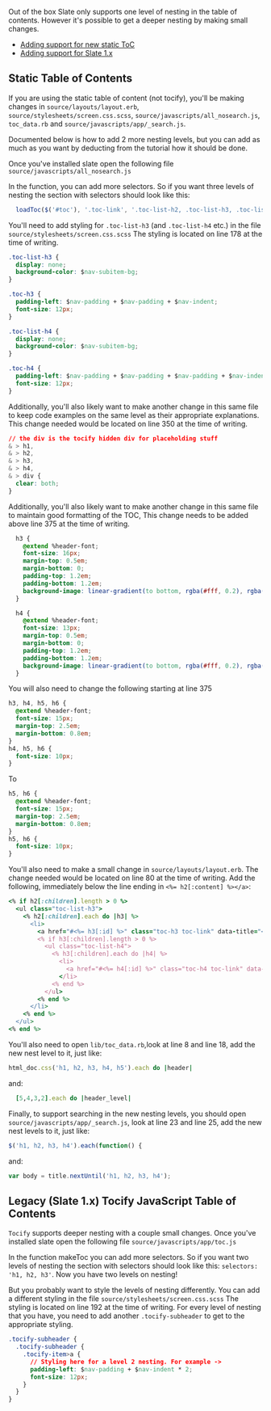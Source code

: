 Out of the box Slate only supports one level of nesting in the table of contents. However it's possible to get a deeper nesting by making small changes. 

* [Adding support for new static ToC](#static-table-of-contents)
* [Adding support for Slate 1.x](#legacy-slate-1x-tocify-javascript-table-of-contents)

## Static Table of Contents

If you are using the static table of content (not tocify), you'll be making changes in 
`source/layouts/layout.erb`, `source/stylesheets/screen.css.scss`, `source/javascripts/all_nosearch.js`, `toc_data.rb` and `source/javascripts/app/_search.js`. 

Documented below is how to add 2 more nesting levels, but you can add as much as you want by deducting from the tutorial how it should be done.

Once you've installed slate open the following file `source/javascripts/all_nosearch.js` 

In the function, you can add more selectors. So if you want three levels of nesting the section with selectors should look like this:

```js
  loadToc($('#toc'), '.toc-link', '.toc-list-h2, .toc-list-h3, .toc-list-h4', 10);
``` 

You'll need to add styling for `.toc-list-h3` (and `.toc-list-h4` etc.) in the file `source/stylesheets/screen.css.scss` The styling is located on line 178 at the time of writing. 
```CSS
.toc-list-h3 {
  display: none;
  background-color: $nav-subitem-bg;
}

.toc-h3 {
  padding-left: $nav-padding + $nav-padding + $nav-indent;
  font-size: 12px;
}

.toc-list-h4 {
  display: none;
  background-color: $nav-subitem-bg;
}

.toc-h4 {
  padding-left: $nav-padding + $nav-padding + $nav-padding + $nav-indent;
  font-size: 12px;
}
```

Additionally, you'll also likely want to make another change in this same file to keep code examples on the same level as their appropriate explanations. This change needed would be located on line 350 at the time of writing.
```CSS
// the div is the tocify hidden div for placeholding stuff
& > h1,
& > h2,
& > h3,
& > h4,
& > div {
  clear: both;
}
```

Additionally, you'll also likely want to make another change in this same file to maintain good formatting of the TOC, This change needs to be added above line 375 at the time of writing.
```CSS
  h3 {
    @extend %header-font;
    font-size: 16px;
    margin-top: 0.5em;
    margin-bottom: 0;
    padding-top: 1.2em;
    padding-bottom: 1.2em;
    background-image: linear-gradient(to bottom, rgba(#fff, 0.2), rgba(#fff, 0));
  }

  h4 {
    @extend %header-font;
    font-size: 13px;
    margin-top: 0.5em;
    margin-bottom: 0;
    padding-top: 1.2em;
    padding-bottom: 1.2em;
    background-image: linear-gradient(to bottom, rgba(#fff, 0.2), rgba(#fff, 0));
  }
```

You will also need to change the following starting at line 375
```CSS
h3, h4, h5, h6 {
  @extend %header-font;
  font-size: 15px;
  margin-top: 2.5em;
  margin-bottom: 0.8em;
}
h4, h5, h6 {
  font-size: 10px;
}
```
To
```CSS
h5, h6 {
  @extend %header-font;
  font-size: 15px;
  margin-top: 2.5em;
  margin-bottom: 0.8em;
}
h5, h6 {
  font-size: 10px;
}
```

You'll also need to make a small change in `source/layouts/layout.erb`. The change needed would be located on line 80 at the time of writing. Add the following, immediately below the line ending in `<%= h2[:content] %></a>`:
```ruby
<% if h2[:children].length > 0 %>
  <ul class="toc-list-h3">
    <% h2[:children].each do |h3| %>
      <li>
        <a href="#<%= h3[:id] %>" class="toc-h3 toc-link" data-title="<%= h3[:content] %>"><%= h3[:content] %></a>
        <% if h3[:children].length > 0 %>
          <ul class="toc-list-h4">
            <% h3[:children].each do |h4| %>
              <li>
                <a href="#<%= h4[:id] %>" class="toc-h4 toc-link" data-title="<%= h4[:content] %>"><%= h4[:content] %></a>
              </li>
            <% end %>
          </ul>
        <% end %>
      </li>
    <% end %>
  </ul>
<% end %>
```

You'll also need to open `lib/toc_data.rb`,look at line 8 and line 18, add the new nest level to it, just like:
```ruby
html_doc.css('h1, h2, h3, h4, h5').each do |header|
```
and:
```ruby
  [5,4,3,2].each do |header_level|
```

Finally, to support searching in the new nesting levels, you should open `source/javascripts/app/_search.js`, look at line 23 and line 25, add the new nest levels to it, just like:
```javascript
$('h1, h2, h3, h4').each(function() {
```
and:
```javascript
var body = title.nextUntil('h1, h2, h3, h4');
```

## Legacy (Slate 1.x) Tocify JavaScript Table of Contents

`Tocify` supports deeper nesting with a couple small changes. Once you've installed slate open the following file `source/javascripts/app/toc.js` 

In the function makeToc you can add more selectors. So if you want two levels of nesting the section with selectors should look like this: `selectors: 'h1, h2, h3'`. Now you have two levels on nesting! 

But you probably want to style the levels of nesting differently. You can add a different styling in the file `source/stylesheets/screen.css.scss` The styling is located on line 192 at the time of writing. For every level of nesting that you have, you need to add another `.tocify-subheader` to get to the appropriate styling. 

```CSS
.tocify-subheader {
  .tocify-subheader {
    .tocify-item>a {
      // Styling here for a level 2 nesting. For example -> 
      padding-left: $nav-padding + $nav-indent * 2;
      font-size: 12px;
    }
  }
}
```